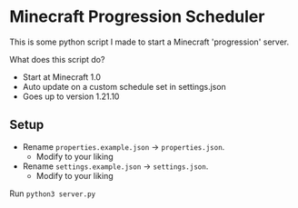 # Minecraft Progression Scheduler

This is some python script I made to start a Minecraft 'progression' server.

What does this script do?
* Start at Minecraft 1.0
* Auto update on a custom schedule set in settings.json
* Goes up to version 1.21.10

## Setup

* Rename `properties.example.json` -> `properties.json`.
  * Modify to your liking
* Rename `settings.example.json` -> `settings.json`.
  * Modify to your liking

Run `python3 server.py`
